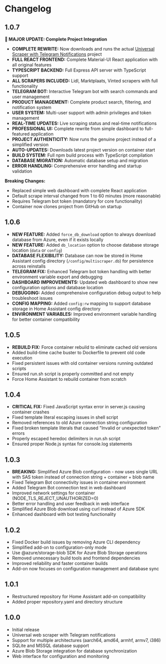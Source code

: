 # Changelog

## 1.0.7

**🚀 MAJOR UPDATE: Complete Project Integration**

- **COMPLETE REWRITE:** Now downloads and runs the actual [Universal Scraper with Telegram Notifications](https://github.com/rtenklooster/Universal-scraper-with-telegram-notifications) project
- **FULL REACT FRONTEND:** Complete Material-UI React application with all original features
- **TYPESCRIPT BACKEND:** Full Express API server with TypeScript support
- **ALL SCRAPERS INCLUDED:** Lidl, Marktplaats, Vinted scrapers with full functionality
- **TELEGRAM BOT:** Interactive Telegram bot with search commands and user management
- **PRODUCT MANAGEMENT:** Complete product search, filtering, and notification system
- **USER SYSTEM:** Multi-user support with admin privileges and token management
- **REAL-TIME UPDATES:** Live scraping status and real-time notifications
- **PROFESSIONAL UI:** Complete rewrite from simple dashboard to full-featured application
- **PROJECT AUTHENTICITY:** Now runs the genuine project instead of a simplified version
- **AUTO-UPDATES:** Downloads latest project version on container start
- **BUILD SYSTEM:** Full npm build process with TypeScript compilation
- **DATABASE MIGRATION:** Automatic database setup and migration
- **ERROR HANDLING:** Comprehensive error handling and startup validation

**Breaking Changes:**
- Replaced simple web dashboard with complete React application
- Default scrape interval changed from 1 to 60 minutes (more reasonable)
- Requires Telegram bot token (mandatory for core functionality)
- Container now clones project from GitHub on startup

## 1.0.6

- **NEW FEATURE:** Added `force_db_download` option to always download database from Azure, even if it exists locally
- **NEW FEATURE:** Added `db_location` option to choose database storage location (`data` or `config`)
- **DATABASE FLEXIBILITY:** Database can now be stored in Home Assistant config directory (`/config/multiscraper.db`) for persistence across reinstalls
- **TELEGRAM FIX:** Enhanced Telegram bot token handling with better environment variable export and debugging
- **DASHBOARD IMPROVEMENTS:** Updated web dashboard to show new configuration options and database location
- **DEBUGGING:** Added comprehensive configuration debug output to help troubleshoot issues
- **CONFIG MAPPING:** Added `config:rw` mapping to support database storage in Home Assistant config directory
- **ENVIRONMENT VARIABLES:** Improved environment variable handling for better container compatibility

## 1.0.5

- **REBUILD FIX:** Force container rebuild to eliminate cached old versions
- Added build-time cache buster to Dockerfile to prevent old code execution
- Fixed persistent issues with old container versions running outdated scripts
- Ensured run.sh script is properly committed and not empty
- Force Home Assistant to rebuild container from scratch

## 1.0.4

- **CRITICAL FIX:** Fixed JavaScript syntax error in server.js causing container crashes
- Fixed template literal escaping issues in shell script
- Removed references to old Azure connection string configuration
- Fixed broken template literals that caused "Invalid or unexpected token" errors
- Properly escaped heredoc delimiters in run.sh script
- Ensured proper Node.js syntax for console.log statements

## 1.0.3

- **BREAKING:** Simplified Azure Blob configuration - now uses single URL with SAS token instead of connection string + container + blob name
- Fixed Telegram Bot connectivity issues in container environment
- Added Telegram Bot connection test in web dashboard
- Improved network settings for container (NODE_TLS_REJECT_UNAUTHORIZED=0)
- Better error handling and user feedback in web interface
- Simplified Azure Blob download using curl instead of Azure SDK
- Enhanced dashboard with bot testing functionality

## 1.0.2

- Fixed Docker build issues by removing Azure CLI dependency
- Simplified add-on to configuration-only mode
- Use @azure/storage-blob SDK for Azure Blob Storage operations
- Removed unnecessary build tools and frontend dependencies
- Improved reliability and faster container builds
- Add-on now focuses on configuration management and database sync

## 1.0.1

- Restructured repository for Home Assistant add-on compatibility
- Added proper repository.yaml and directory structure

## 1.0.0

- Initial release
- Universal web scraper with Telegram notifications
- Support for multiple architectures (aarch64, amd64, armhf, armv7, i386)
- SQLite and MSSQL database support
- Azure Blob Storage integration for database synchronization
- Web interface for configuration and monitoring
